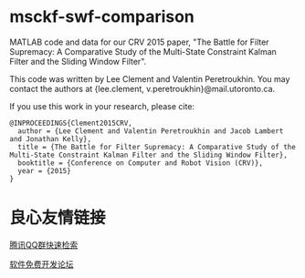 # msckf-swf-comparison
MATLAB code and data for our CRV 2015 paper, "The Battle for Filter Supremacy: A Comparative Study of the Multi-State Constraint Kalman Filter and the Sliding Window Filter".

This code was written by Lee Clement and Valentin Peretroukhin. You may contact the authors at {lee.clement, v.peretroukhin}@mail.utoronto.ca.

If you use this work in your research, please cite:
```
@INPROCEEDINGS{Clement2015CRV,
  author = {Lee Clement and Valentin Peretroukhin and Jacob Lambert and Jonathan Kelly},
  title = {The Battle for Filter Supremacy: A Comparative Study of the Multi-State Constraint Kalman Filter and the Sliding Window Filter},
  booktitle = {Conference on Computer and Robot Vision (CRV)},
  year = {2015}
}
```


 # 良心友情链接

[腾讯QQ群快速检索](http://u.720life.cn/s/8cf73f7c)

[软件免费开发论坛](http://u.720life.cn/s/bbb01dc0)